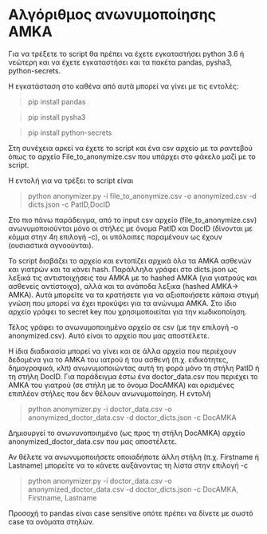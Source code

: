 # Αλγόριθμος ανωνυμοποίησης ΑΜΚΑ

Για να τρέξετε το script θα πρέπει να έχετε εγκαταστήσει python 3.6 ή νεώτερη και να έχετε εγκαταστήσει και τα πακέτα pandas, pysha3, python-secrets.

Η εγκατάσταση στο καθένα από αυτά μπορεί να γίνει με τις εντολές:
> pip install pandas

> pip install pysha3

> pip install python-secrets

Στη συνέχεια αρκεί να έχετε το script και ένα csv αρχείο με τα ραντεβού όπως το αρχείο 
File_to_anonymize.csv που υπάρχει στο φάκελο μαζί με το script.

Η εντολή για να τρέξει το script είναι

> python anonymizer.py -i file_to_anonymize.csv -o anonymized.csv -d dicts.json -c PatID,DocID

Στο πιο πάνω παράδειγμα, από το input csv αρχείο (file_to_anonymize.csv) ανωνυμοποιούνται μόνο οι στήλες με όνομα PatID και DocID (δίνονται με κόμμα στην 4η επιλογή -c), οι υπόλοιπες παραμένουν ως έχουν (ουσιαστικά αγνοούνται).

To script διαβάζει το αρχείο και εντοπίζει αρχικά όλα τα ΑΜΚΑ ασθενών και γιατρών και τα κάνει hash. Παράλληλα γράφει στο dicts.json ως λεξικά τις αντιστοιχήσεις του AMKA με το hashed AMKA (για γιατρούς και ασθενείς αντίστοιχα), αλλά και τα ανάποδα λεξικα (hashed AMKA→ AMKA). Αυτά μπορείτε να τα κρατήσετε για να αξιοποιήσετε κάποια στιγμή γνώση που μπορεί να έχει προκύψει για τα ανώνυμα ΑΜΚΑ. Στο ίδιο αρχείο γράφει το secret key που χρησιμοποιείται για την κωδικοποίηση.

Τέλος γράφει το ανωνυμοποιημένο αρχείο σε csv (με την επιλογή -ο anonymized.csv). Αυτό είναι το αρχείο που μας αποστέλετε.

Η ίδια διαδικασία μπορεί να γίνει και σε άλλα αρχεία που περιέχουν δεδομένα για το ΑΜΚΑ του ιατρού ή του ασθενή (π.χ. ειδικότητες, δημογραφικά, κλπ) ανωνυμοποιώντας αυτή τη φορά μόνο τη στήλη PatID ή τη στήλη DocID.
Για παράδειγμα έστω ένα doctor_data.csv που περιέχει το AMKA του γιατρού (σε στήλη με το όνομα DocAMKA) και ορισμένες επιπλέον στήλες που δεν θέλουν ανωνυμοποίηση. Η εντολή 

> python anonymizer.py -i doctor_data.csv -o anonymized_doctor_data.csv -d doctor_dicts.json -c DocAMKA

Δημιουργεί το ανωνυνοποιημένο (ως προς τη στήλη DocAMKA) αρχείο anonymized_doctor_data.csv που μας αποστέλετε.

Αν θέλετε να ανωνυμοποιήσετε οποιαδήποτε άλλη στήλη (π.χ. Firstname ή Lastname) μπορείτε να το κάνετε αυξάνοντας τη λίστα στην επιλογή -c
> python anonymizer.py -i doctor_data.csv -o anonymized_doctor_data.csv -d doctor_dicts.json -c DocAMKA, Firstname, Lastname

Προσοχή το pandas είναι case sensitive οπότε πρέπει να δίνετε με σωστό case τα ονόματα στηλών.

